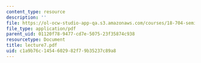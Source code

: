```yaml
---
content_type: resource
description: ''
file: https://ol-ocw-studio-app-qa.s3.amazonaws.com/courses/18-704-seminar-in-algebra-and-number-theory-rational-points-on-elliptic-curves-fall-2004/c1a9b76c1454602982f79b35237c89a8_lecture7.pdf
file_type: application/pdf
parent_uid: 01120f78-9477-cd7e-5075-23f35874c938
resourcetype: Document
title: lecture7.pdf
uid: c1a9b76c-1454-6029-82f7-9b35237c89a8
---
```

